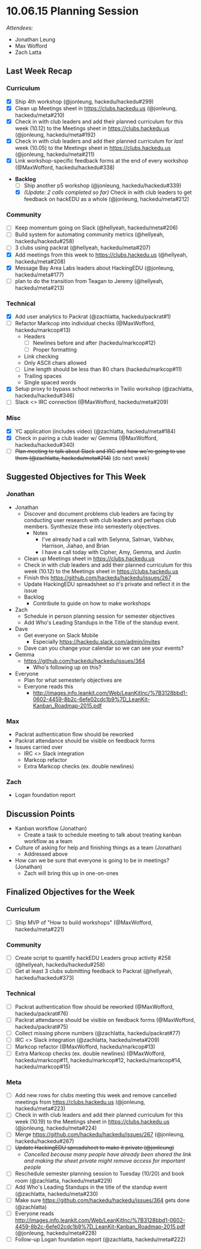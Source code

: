 # 10.06.15 Planning Session

_Attendees:_

- Jonathan Leung
- Max Wofford
- Zach Latta

## Last Week Recap

### Curriculum

- [x] Ship 4th workshop (@jonleung, hackedu/hackedu#299)
- [x] Clean up Meetings sheet in https://clubs.hackedu.us (@jonleung,
  hackedu/meta#210)
- [x] Check in with club leaders and add their planned curriculum for this week
  (10.12) to the Meetings sheet in https://clubs.hackedu.us (@jonleung,
  hackedu/meta#192)
- [x] Check in with club leaders and add their planned curriculum for _last_
  week (10.05) to the Meetings sheet in https://clubs.hackedu.us (@jonleung,
  hackedu/meta#211)
- [X] Link workshop-specific feedback forms at the end of every workshop
  (@MaxWofford, hackedu/hackedu#338)
- **Backlog**
  - [ ] Ship another p5 workshop (@jonleung, hackedu/hackedu#339)
  - [x] _(Update: 2 calls completed so far)_ Check in with club leaders to get
    feedback on hackEDU as a whole (@jonleung, hackedu/meta#212)

### Community

- [ ] Keep momentum going on Slack (@hellyeah, hackedu/meta#206)
- [ ] Build system for automating community metrics (@hellyeah,
  hackedu/hackedu#258)
- [ ] 3 clubs using packrat (@hellyeah, hackedu/meta#207)
- [x] Add meetings from this week to https://clubs.hackedu.us (@hellyeah,
  hackedu/meta#208)
- [x] Message Bay Area Labs leaders about HackingEDU (@jonleung,
  hackedu/meta#177)
- [ ] plan to do the transition from Teagan to Jeremy (@hellyeah,
  hackedu/meta#213)

### Technical

- [x] Add user analytics to Packrat (@zachlatta, hackedu/packrat#1)
- [ ] Refactor Markcop into individual checks (@MaxWofford, hackedu/markcop#13)
  - Headers
    - [ ] Newlines before and after (hackedu/markcop#12)
    - [ ] Proper formatting
  - Link checking
  - Only ASCII chars allowed
  - [ ] Line length should be less than 80 chars (hackedu/markcop#11)
  - Trailing spaces
  - Single spaced words
- [x] Setup proxy to bypass school networks in Twilio workshop (@zachlatta,
  hackedu/hackedu#346)
- [ ] Slack <> IRC connection (@MaxWofford, hackedu/meta#209)

### Misc

- [x] YC application (includes video) (@zachlatta, hackedu/meta#184)
- [x] Check in pairing a club leader w/ Gemma (@MaxWofford, hackedu/hackedu#340)
- [ ] ~~Plan meeting to talk about Slack and IRC and how we're going to use them
  (@zachlatta, hackedu/meta#214)~~ (do next week)

## Suggested Objectives for This Week

### Jonathan

- Jonathan
  - Discover and document problems club leaders are facing by conducting user
    research with club leaders and perhaps club members. Synthesize these into
    semesterly objectives.
    - Notes
      - I've already had a call with Selynna, Salman, Vaibhav, Harrison, Jiahao,
        and Brian
      - I have a call today with Cipher, Amy, Gemma, and Justin
  - Clean up Meetings sheet in https://clubs.hackedu.us
  - Check in with club leaders and add their planned curriculum for this week
    (10.12) to the Meetings sheet in https://clubs.hackedu.us
  - Finish this https://github.com/hackedu/hackedu/issues/267
  - Update HackingEDU spreadsheet so it's private and reflect it in the issue
  - Backlog
    - Contribute to guide on how to make workshops
- Zach
  - Schedule in person planning session for semester objectives
  - Add Who's Leading Standups in the Title of the standup event.
- Dave
  - Get everyone on Slack Mobile
    - Especially https://hackedu.slack.com/admin/invites
  - Dave can you change your calendar so we can see your events?
- Gemma
  - https://github.com/hackedu/hackedu/issues/364
    - Who's following up on this?
- Everyone
  - Plan for what semesterly objectives are
  - Everyone reads this
    - http://images.info.leankit.com/Web/LeanKitInc/%7B3128bbd1-0602-4459-8b2c-6efe02cdc1b9%7D_LeanKit-Kanban_Roadmap-2015.pdf

### Max

- Packrat authentication flow should be reworked
- Packrat attendance should be visible on feedback forms
- Issues carried over
  - IRC <> Slack integration
  - Markcop refactor
  - Extra Markcop checks (ex. double newlines)

### Zach

- Logan foundation report

## Discussion Points

- Kanban workflow (Jonathan)
  - Create a task to schedule meeting to talk about treating kanban workflow as
    a team
- Culture of asking for help and finishing things as a team (Jonathan)
  - Addressed above
- How can we be sure that everyone is going to be in meetings? (Jonathan)
  - Zach will bring this up in one-on-ones

## Finalized Objectives for the Week

### Curriculum

- [ ] Ship MVP of "How to build workshops" (@MaxWofford, hackedu/meta#221)

### Community

- [ ] Create script to quantify hackEDU Leaders group activity #258 (@hellyeah,
  hackedu/hackedu#258)
- [ ] Get at least 3 clubs submitting feedback to Packrat (@hellyeah,
  hackedu/hackedu#373)

### Technical

- [ ] Packrat authentication flow should be reworked (@MaxWofford,
  hackedu/packrat#76)
- [ ] Packrat attendance should be visible on feedback forms (@MaxWofford,
  hackedu/packrat#75)
- [ ] Collect missing phone numbers (@zachlatta, hackedu/packrat#77)
- [ ] IRC <> Slack integration (@zachlatta, hackedu/meta#209)
- [ ] Markcop refactor (@MaxWofford, hackedu/markcop#13)
- [ ] Extra Markcop checks (ex. double newlines) (@MaxWofford,
  hackedu/markcop#11, hackedu/markcop#12, hackedu/markcop#14,
  hackedu/markcop#15)

### Meta

- [ ] Add new rows for clubs meeting this week and remove cancelled meetings
  from https://clubs.hackedu.us (@jonleung, hackedu/meta#223)
- [ ] Check in with club leaders and add their planned curriculum for this week
  (10.19) to the Meetings sheet in https://clubs.hackedu.us (@jonleung,
  hackedu/meta#224)
- [ ] Merge https://github.com/hackedu/hackedu/issues/267 (@jonleung,
  hackedu/hackedu#267)
- [ ] ~~Update HackingEDU spreadsheet to make it private (@jonleung)~~
    - _Cancelled because many people have already been shared the link and
      making the sheet private might remove access for important people_
- [ ] Reschedule semester planning session to Tuesday (10/20) and book room
  (@zachlatta, hackedu/meta#229)
- [ ] Add Who's Leading Standups in the title of the standup event (@zachlatta,
  hackedu/meta#230)
- [ ] Make sure https://github.com/hackedu/hackedu/issues/364 gets done
  (@zachlatta)
- [ ] Everyone reads
  http://images.info.leankit.com/Web/LeanKitInc/%7B3128bbd1-0602-4459-8b2c-6efe02cdc1b9%7D_LeanKit-Kanban_Roadmap-2015.pdf
  (@jonleung, hackedu/meta#228)
- [ ] Follow-up Logan foundation report (@zachlatta, hackedu/meta#222)
